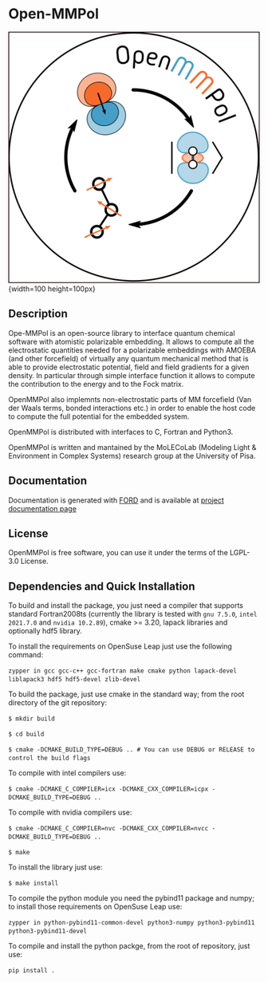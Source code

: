 # Open-MMPol
![alt text](logo/logo.png "Title Text"){width=100 height=100px}

## Description

Ope-MMPol is an open-source library to interface quantum chemical software with 
atomistic polarizable embedding. 
It allows to compute all the electrostatic quantities needed for a polarizable embeddings with 
AMOEBA (and other forcefield) of virtually any 
quantum mechanical method that is able to provide electrostatic potential, field and field gradients 
for a given density. In particular through simple interface function it allows to compute 
the contribution to the energy and to the Fock matrix. 

OpenMMPol also implemnts non-electrostatic parts of MM forcefield (Van der Waals terms, bonded 
interactions etc.) in order to enable the host code to compute the full potential for the 
embedded system.

OpenMMPol is distributed with interfaces to C, Fortran and Python3. 

OpenMMPol is written and mantained by the MoLECoLab (Modeling Light & Environment in Complex Systems) 
research group at the University of Pisa. 

## Documentation
Documentation is generated with [FORD](https://github.com/Fortran-FOSS-Programmers/ford) and is 
available at [project documentation page](https://github.com/Molecolab-Pisa/...)

## License 
OpenMMPol is free software, you can use it under the terms of the LGPL-3.0 License.

## Dependencies and Quick Installation

To build and install the package, you just need a compiler that supports standard Fortran2008ts (currently the 
library is tested with `gnu 7.5.0`, `intel 2021.7.0` and `nvidia 10.2.89`), cmake >= 3.20, 
lapack libraries and optionally hdf5 library. 

To install the requirements on OpenSuse Leap just use the following command:

``zypper in gcc gcc-c++ gcc-fortran make cmake python lapack-devel liblapack3 hdf5 hdf5-devel zlib-devel``

To build the package, just use cmake in the standard way; from the root directory of the git repository:

``$ mkdir build``
  
``$ cd build``
  
``$ cmake -DCMAKE_BUILD_TYPE=DEBUG .. # You can use DEBUG or RELEASE to control the build flags``
  
To compile with intel compilers use:

``$ cmake -DCMAKE_C_COMPILER=icx -DCMAKE_CXX_COMPILER=icpx -DCMAKE_BUILD_TYPE=DEBUG ..``

To compile with nvidia compilers use:

``$ cmake -DCMAKE_C_COMPILER=nvc -DCMAKE_CXX_COMPILER=nvcc -DCMAKE_BUILD_TYPE=DEBUG ..``

``$ make``

To install the library just use:

``$ make install``

To compile the python module you need the pybind11 package and numpy; to install those
requirements on  OpenSuse Leap use:

``zypper in python-pybind11-common-devel python3-numpy python3-pybind11 python3-pybind11-devel``

To compile and install the python packge, from the root of repository, just use:

``pip install .`` 
